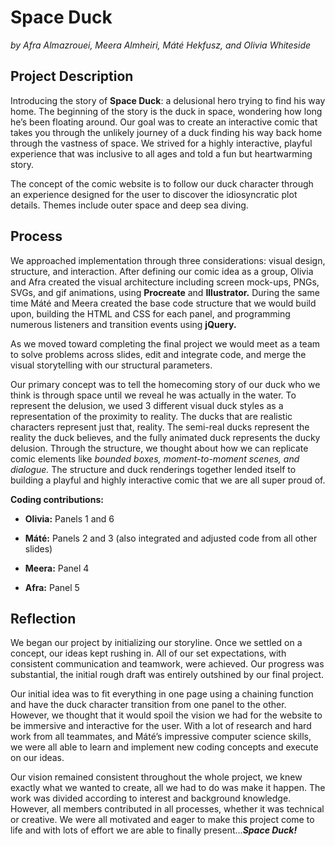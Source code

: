 # **Space Duck**
_by Afra Almazrouei, Meera Almheiri, Máté Hekfusz, and Olivia Whiteside_

## Project Description
Introducing the story of **Space Duck**: a delusional hero trying to find his way home. The beginning of the story is the duck in space, wondering how long he’s been floating around. Our goal was to create an interactive comic that takes you through the unlikely journey of a duck finding his way back home through the vastness of space. We strived for a highly interactive, playful experience that was inclusive to all ages and told a fun but heartwarming story.

The concept of the comic website is to follow our duck character through an experience designed for the user to discover the idiosyncratic plot details. Themes include outer space and deep sea diving.

## Process
We approached implementation through three considerations: visual design, structure, and interaction. After defining our comic idea as a group, Olivia and Afra created the visual architecture including screen mock-ups, PNGs, SVGs, and gif animations, using **Procreate** and **Illustrator.** During the same time Máté and Meera created the base code structure that we would build upon, building the HTML and CSS for each panel, and programming numerous listeners and transition events using **jQuery.**

As we moved toward completing the final project we would meet as a team to solve problems across slides, edit and integrate code, and merge the visual storytelling with our structural parameters.

Our primary concept was to tell the homecoming story of our duck who we think is through space until we reveal he was actually in the water. To represent the delusion, we used 3 different visual duck styles as a representation of the proximity to reality. The ducks that are realistic characters represent just that, reality. The semi-real ducks represent the reality the duck believes, and the fully animated duck represents the ducky delusion. Through the structure, we thought about how we can replicate comic elements like _bounded boxes, moment-to-moment scenes, and dialogue._ The structure and duck renderings together lended itself to building a playful and highly interactive comic that we are all super proud of. 


**Coding contributions:**

- **Olivia:** Panels 1 and 6
    
- **Máté:** Panels 2 and 3 (also integrated and adjusted code from all other slides)
    
- **Meera:** Panel 4
    
- **Afra:** Panel 5

## Reflection

We began our project by initializing our storyline. Once we settled on a concept, our ideas kept rushing in. All of our set expectations, with consistent communication and teamwork, were achieved. Our progress was substantial, the initial rough draft was entirely outshined by our final project.

Our initial idea was to fit everything in one page using a chaining function and have the duck character transition from one panel to the other. However, we thought that it would spoil the vision we had for the website to be immersive and interactive for the user. With a lot of research and hard work from all teammates, and Máté’s impressive computer science skills, we were all able to learn and implement new coding concepts and execute on our ideas.

Our vision remained consistent throughout the whole project, we knew exactly what we wanted to create, all we had to do was make it happen. The work was divided according to interest and background knowledge. However, all members contributed in all processes, whether it was technical or creative. We were all motivated and eager to make this project come to life and with lots of effort we are able to finally present...***Space Duck!***